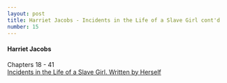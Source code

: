 ```yaml
---
layout: post
title: Harriet Jacobs - Incidents in the Life of a Slave Girl cont'd
number: 15
---
```


<div class="writer">
	<h4>Harriet Jacobs</h4>
	<p class="class-info">Chapters 18 - 41<br><a class="class-info-link" href="http://docsouth.unc.edu/fpn/jacobs/jacobs.html" target="_blank">Incidents in the Life of a Slave Girl. Written by Herself</a></p>
</div>
